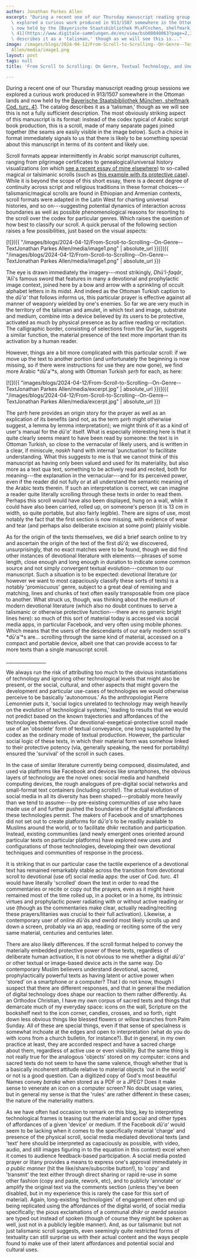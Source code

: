 ```yaml
---
author: Jonathan Parkes Allen
excerpt: "During a recent one of our Thursday manuscript reading group sessions we\
  \ explored a curious work produced in 913/1507 somewhere in the Ottoman lands and\
  \ now held by the [Bayerische Staatsbibliothek M\xFCnchen, shelfmark Cod. turc.\
  \ 41](https://www.digitale-sammlungen.de/en/view/bsb00040063?page=2,3). The catalog\
  \ describes it as a 'talisman,' though as we will see this is..."
image: /images/blogs/2024-04-12/From-Scroll-to-Scrolling--On-Genre--TextJonathan Parkes
  Allen/media/image1.png
layout: post
tags: null
title: 'From Scroll to Scrolling: On Genre, Textual Technology, and Unexpected Transformations'

---
```

During a recent one of our Thursday manuscript reading group sessions we explored a curious work produced in 913/1507 somewhere in the Ottoman lands and now held by the [Bayerische Staatsbibliothek München, shelfmark Cod. turc. 41](https://www.digitale-sammlungen.de/en/view/bsb00040063?page=2,3). The catalog describes it as a 'talisman,' though as we will see this is not a fully sufficient description. The most obviously striking aspect of this manuscript is its format: instead of the codex typical of Arabic script book production, this is a scroll, made of many separate pages joined together (the seams are easily visible in the image below). Such a choice in format immediately signals to us that there is likely to be something special about this manuscript in terms of its content and likely use.

Scroll formats appear intermittently in Arabic script manuscript cultures, ranging from pilgrimage certificates to genealogical/universal history visualizations (on which [see a recent essay of mine elsewhere](https://jonathanparkesallen.substack.com/p/charting-universal-histories)) to so-called magical or talsimanic scrolls (such as [this example with its protective case](https://asia-archive.si.edu/collections/new/acquisitions-2018/amulet-case-and-scroll/)). While it is beyond the scope of this short essay, there is a decent degree of continuity across script and religious traditions in these format choices---talismanic/magical scrolls are found in Ethiopian and Armenian contexts, scroll formats were adapted in the Latin West for charting universal histories, and so on---suggesting potential dynamics of interaction across boundaries as well as possible phenomenological reasons for resorting to the scroll over the codex for particular genres. Which raises the question of how best to classify our scroll. A quick perusal of the following section raises a few possibilities, just based on the visual aspects:


[![]({{ "/images/blogs/2024-04-12/From-Scroll-to-Scrolling--On-Genre--TextJonathan Parkes Allen/media/image1.png" | absolute_url }})]({{ "/images/blogs/2024-04-12/From-Scroll-to-Scrolling--On-Genre--TextJonathan Parkes Allen/media/image1.png" | absolute_url }})
 

The eye is drawn immediately the imagery---most strikingly, *Dhū'l-faqār*, 'Alī's famous sword that features in many a devotional and prophylactic image context, joined here by a bow and arrow with a sprinkling of occult alphabet letters in its midst. And indeed as the Ottoman Turkish caption to the *dū'a'* that follows informs us, this particular prayer is effective against all manner of weaponry wielded by one's enemies. So far we are very much in the territory of the talisman and amulet, in which text and image, substrate and medium, combine into a device believed by its users to be protective, activated as much by physical presence as by active reading or recitation. The calligraphic border, consisting of selections from the Qur'ān, suggests a similar function, the material presence of the text more important than its activation by a human reader.

However, things are a bit more complicated with this particular scroll: if we move up the text to another portion (and unfortunately the beginning is now missing, so if there were instructions for use they are now gone), we find more Arabic *dū'a'*s, along with Ottoman Turkish *şerḥ* for each, as here:


[![]({{ "images/blogs/2024-04-12/From-Scroll-to-Scrolling--On-Genre--TextJonathan Parkes Allen/media/excerpt.jpg" | absolute_url }})]({{ "/images/blogs/2024-04-12/From-Scroll-to-Scrolling--On-Genre--TextJonathan Parkes Allen/media/excerpt.jpg" | absolute_url }})


The *şerḥ* here provides an origin story for the prayer as well as an explication of its benefits (and not, as the term *şerḥ* might otherwise suggest, a lemma by lemma interpretation); we might think of it as a kind of user's manual for the *dū'a'* itself. What is especially interesting here is that it quite clearly seems meant to have been read by someone: the text is in Ottoman Turkish, so close to the vernacular of likely users, and is written in a clear, if miniscule, *naskh* hand with internal 'punctuation' to facilitate understanding. What this suggests to me is that we cannot think of this manuscript as having only been valued and used for its materiality, but also more as a text qua text, something to be actively read and recited, both for meaning---the explanation in the vernacular---and for its perceived power, even if the reader did not fully or at all understand the semantic meaning of the Arabic texts therein. If such an interpretation is correct, we can imagine a reader quite literally scrolling through these texts in order to read them. Perhaps this scroll would have also been displayed, hung on a wall, while it could have also been carried, rolled up, on someone's person (it is 13 cm in width, so quite portable, but also fairly legible). There are signs of use, most notably the fact that the first section is now missing, with evidence of wear and tear (and perhaps also deliberate excision at some point) plainly visible.

As for the origin of the texts themselves, we did a brief search online to try and ascertain the origin of the text of the first *dū'ā*; we discovered, unsurprisingly, that no exact matches were to be found, though we did find other instances of devotional literature with elements---phrases of some length, close enough and long enough in duration to indicate some common source and not simply convergent textual evolution---common to our manuscript. Such a situation is to be expected: devotional literature (or however we want to most capaciously classify these sorts of texts) is a notably 'promiscuous' genre, subject to a great deal of remixing and matching, lines and chunks of text often easily transposable from one place to another. What struck us, though, was thinking about the medium of modern devotional literature (which also no doubt continues to serve a talismanic or otherwise protective function---there are no generic bright lines here): so much of this sort of material today is accessed via social media apps, in particular Facebook, and very often using mobile phones. Which means that the users of the descendants of our early modern scroll's *dū'a'*s are... scrolling through the same kind of material, accessed on a compact and portable device, albeit one that can provide access to far more texts than a single manuscript scroll.

\_\_\_\_\_\_\_\_\_\_\_\_\_\_\_\_\_

We always run the risk of attributing too much to the obvious instantiations of technology and ignoring other technological levels that might also be present, or the social, cultural, and other aspects that might govern the development and particular use-cases of technologies we would otherwise perceive to be basically 'autonomous.' As the anthropologist Pierre Lemonnier puts it, 'social logics unrelated to technology may weigh heavily on the evolution of technological systems,' leading to results that we would not predict based on the known trajectories and affordances of the technologies themselves. Our devotional-exegetical-protective scroll made use of an 'obsolete' form of textual conveyance, one long supplanted by the codex as the ordinary mode of textual production. However, the particular social logic of these texts, in which their material form was somehow linked to their protective potency (via, generally speaking, the need for portability) ensured the 'survival' of the scroll in such cases.

In the case of similar literature currently being composed, dissimulated, and used via platforms like Facebook and devices like smartphones, the obvious layers of technology are the novel ones: social media and handheld computing devices, the rough analogues of pre-digital social networks and small-format text containers (including scrolls!). The actual evolution of social media in all its diversity has been shaped---probably more heavily than we tend to assume---by pre-existing communities of use who have made use of and further pushed the boundaries of the digital affordances these technologies permit. The makers of Facebook and of smartphones did not set out to create platforms for d*ū'a's* to be readily available to Muslims around the world, or to facilitate dhikr recitation and participation. Instead, existing communities (and newly emergent ones oriented around particular texts on particular platforms) have explored new uses and configurations of those technologies, developing their own devotional techniques and communities of response in the process.

It is striking that in our particular case the tactile experience of a devotional text has remained remarkably stable across the transition from devotional scroll to devotional (use of) social media apps: the user of Cod. turc. 41 would have literally 'scrolled' down the text in order to read the commentaries or recite or copy out the prayers, even as it might have remained most of the time rolled up, in a pocket or in a home, its intrinsic virtues and prophylactic power radiating with or without active reading or use (though as the commentaries make clear, actually reading/reciting these prayers/litanies was crucial to their full activation). Likewise, a contemporary user of online *dū'ā*s and *awrād* most likely scrolls up and down a screen, probably via an app, reading or reciting some of the very same material, centuries and centuries later.

There are also likely differences. If the scroll format helped to convey the materially embedded protective power of these texts, regardless of deliberate human activation, it is not obvious to me whether a digital *dū'a'* or other textual or image-based device acts in the same way. Do contemporary Muslim believers understand devotional, sacred, prophylactically powerful texts as having latent or active power when 'stored' on a smartphone or a computer? That I do not know, though I suspect that there are different responses, and that in general the mediation of digital technology does shape our reaction to them rather differently. As an Orthodox Christian, I have my own corpus of sacred texts and things that demarcate much of my everyday space: icons on the wall, Scripture on the bookshelf next to the icon corner, candles, crosses, and so forth, right down less obvious things like blessed flowers or willow branches from Palm Sunday. All of these are special things, even if that sense of specialness is somewhat inchoate at the edges and open to interpretation (what do you do with icons from a church bulletin, for instance?). But in general, in my own practice at least, they are accorded respect and have a sacred charge about them, regardless of active use or even visibility. But the same thing is not really true for the analogous 'objects' stored on my computer: icons and sacred texts do not seem to have the same valence, though whether that is a basically incoherent attitude relative to material objects 'out in the world' or not is a good question. Can a digitized copy of God's most beautiful Names convey *baraka* when stored as a PDF or a JPEG? Does it make sense to venerate an icon on a computer screen? No doubt usage varies, but in general my sense is that the 'rules' are rather different in these cases; the nature of the materiality matters.

As we have often had occasion to remark on this blog, key to interpreting technological frames is teasing out the material and social and other types of affordances of a given 'device' or medium. If the Facebook *dū'a'* would seem to be lacking when it comes to the specifically material 'charge' and presence of the physical scroll, social media mediated devotional texts (and 'text' here should be interpreted as capaciously as possible, with video, audio, and still images figuring in to the equation in this context) excel when it comes to audience feedback-based participation. A social media posted prayer or litany provides a means to express one's approval immediately *in a public manner* (hit the like/share/subscribe button!), to 'copy' and 'transmit' the text either through direct sharing or rapid re-use in some other fashion (copy and paste, rework, etc), and to publicly 'annotate' or amplify the original text via the comments section (unless they've been disabled, but in my experience this is rarely the case for this sort of material). Again, long-existing 'technologies' of engagement often end up being replicated using the affordances of the digital world, of social media specifically; the pious exclamations of a communal *dhikr* or *awrād* session are typed out instead of spoken (though of course they might be spoken as well, just not in a publicly legible manner). And, as our talismanic but not just talismanic scroll suggests, even seemingly quite restricted forms of textuality can still surprise us with their actual content and the ways people found to make use of their latent affordances and potential social and cultural uses.
